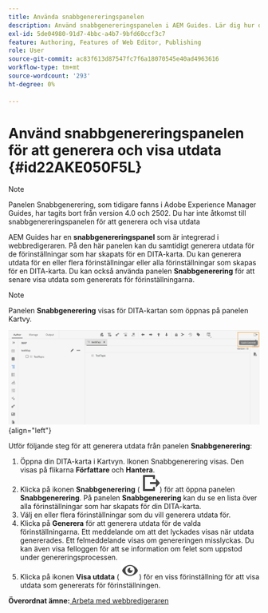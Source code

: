 ```yaml
---
title: Använda snabbgenereringspanelen
description: Använd snabbgenereringspanelen i AEM Guides. Lär dig hur du genererar och visar utdata från snabbgenereringspanelen.
exl-id: 5de04980-91d7-4bbc-a4b7-9bfd60ccf3c7
feature: Authoring, Features of Web Editor, Publishing
role: User
source-git-commit: ac83f613d87547fc7f6a18070545e40ad4963616
workflow-type: tm+mt
source-wordcount: '293'
ht-degree: 0%

---
```


# Använd snabbgenereringspanelen för att generera och visa utdata {#id22AKE050F5L}

>[!NOTE]
>
> Panelen Snabbgenerering, som tidigare fanns i Adobe Experience Manager Guides, har tagits bort från version 4.0 och 2502. Du har inte åtkomst till snabbgenereringspanelen för att generera och visa utdata


AEM Guides har en **snabbgenereringspanel** som är integrerad i webbredigeraren. På den här panelen kan du samtidigt generera utdata för de förinställningar som har skapats för en DITA-karta. Du kan generera utdata för en eller flera förinställningar eller alla förinställningar som skapas för en DITA-karta. Du kan också använda panelen **Snabbgenerering** för att senare visa utdata som genererats för förinställningarna.

>[!NOTE]
>
> Panelen **Snabbgenerering** visas för DITA-kartan som öppnas på panelen Kartvy.

![](images/quick-generate-map-view.png){align="left"}

Utför följande steg för att generera utdata från panelen **Snabbgenerering**:

1. Öppna din DITA-karta i Kartvyn. Ikonen Snabbgenerering visas. Den visas på flikarna **Författare** och **Hantera**.
1. Klicka på ikonen **Snabbgenerering** \( ![](images/quick-generate-icon.svg)\) för att öppna panelen **Snabbgenerering**. På panelen **Snabbgenerering** kan du se en lista över alla förinställningar som har skapats för din DITA-karta.
1. Välj en eller flera förinställningar som du vill generera utdata för.
1. Klicka på **Generera** för att generera utdata för de valda förinställningarna. Ett meddelande om att det lyckades visas när utdata genererades. Ett felmeddelande visas om genereringen misslyckas. Du kan även visa felloggen för att se information om felet som uppstod under genereringsprocessen.
1. Klicka på ikonen **Visa utdata** \( ![](images/view-output-icon.svg)\) för en viss förinställning för att visa utdata som genererats för förinställningen.

**Överordnat ämne:**[ Arbeta med webbredigeraren](web-editor.md)
